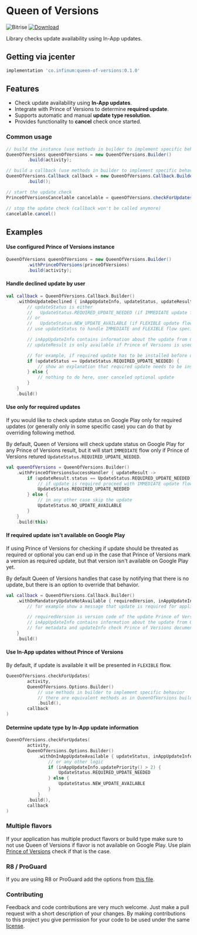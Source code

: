# Queen of Versions

![Bitrise](https://app.bitrise.io/app/5bc3f35c9c5f5b61/status.svg?token=XGiXvE7Yu6DXdL9wrEqiHQ&branch=dev)
[![Download](https://api.bintray.com/packages/infinum/android/queen-of-versions/images/download.svg)](https://bintray.com/infinum/android/queen-of-versions/_latestVersion)

Library checks update availability using In-App updates.

## Getting via jcenter

```groovy
implementation 'co.infinum:queen-of-versions:0.1.0'
```

## Features

  * Check update availability using **In-App updates**.
  * Integrate with Prince of Versions to determine **required update**.
  * Supports automatic and manual **update type resolution**.
  * Provides functionality to **cancel** check once started.


### Common usage

```java
// build the instance (use methods in builder to implement specific behavior)
QueenOfVersions queenOfVersions = new QueenOfVersions.Builder()
        .build(activity);

// build a callback (use methods in builder to implement specific behavior)
QueenOfVersions.Callback callback = new QueenOfVersions.Callback.Builder()  
        .build();

// start the update check
PrinceOfVersionsCancelable cancelable = queenOfVersions.checkForUpdates(loader, callback);

// stop the update check (callback won't be called anymore)
cancelable.cancel()
```

## Examples

#### Use configured Prince of Versions instance
```java
QueenOfVersions queenOfVersions = new QueenOfVersions.Builder()
		.withPrinceOfVersions(princeOfVersions)
        .build(activity);
```
#### Handle declined update by user
```kotlin
val callback = QueenOfVersions.Callback.Builder()
    .withOnUpdateDeclined { inAppUpdateInfo, updateStatus, updateResult ->
		// updateStatus is either
		//	 UpdateStatus.REQUIRED_UPDATE_NEEDED (if IMMEDIATE update flow declined)
		// or
		//	 UpdateStatus.NEW_UPDATE_AVAILABLE (if FLEXIBLE update flow declined)
		// use updateStatus to handle IMMEDIATE and FLEXIBLE flow specifically

		// inAppUpdateInfo contains information about the update from Google Play
		// updateResult is only available if Prince of Versions is used in the check

		// for example, if required update has to be installed before using the app
		if (updateStatus == UpdateStatus.REQUIRED_UPDATE_NEEDED) {
		    // show an explanation that required update needs to be installed and restart the check
		} else {
		    // nothing to do here, user canceled optional update
		}
    }
    .build()
```

#### Use only for required updates
If you would like to check update status on Google Play only for required updates (or generally only in some specific case) you can do that by overriding following method.

By default, Queen of Versions will check update status on Google Play for any Prince of Versions result, but it will start <code>IMMEDIATE</code> flow only if Prince of Versions retured <code>UpdateStatus.REQUIRED_UPDATE_NEEDED</code>.
```kotlin
val queenOfVersions = QueenOfVersions.Builder()
    .withPrinceOfVersionsSuccessHandler { updateResult ->
		if (updateResult.status == UpdateStatus.REQUIRED_UPDATE_NEEDED) {
			// if update is required proceed with IMMEDIATE update flow
			UpdateStatus.REQUIRED_UPDATE_NEEDED
		} else {
			// in any other case skip the update
			UpdateStatus.NO_UPDATE_AVAILABLE
		}
	}
	.build(this)
```
#### If required update isn't available on Google Play
If using Prince of Versions for checking if update should be threated as required or optional you can end up in the case that Prince of Versions mark a version as required update, but that version isn't available on Google Play yet.

By default Queen of Versions handles that case by notifying that there is no update, but there is an option to override that behavior.
```kotlin
val callback = QueenOfVersions.Callback.Builder()
    .withOnMandatoryUpdateNotAvailable { requiredVersion, inAppUpdateInfo, metadata, updateInfo ->
		// for example show a message that update is required for application to work, but isn't available yet.

		// requiredVersion is version code of the update Prince of Versions claims is required
		// inAppUpdateInfo contains information about the update from Google Play
		// for metadata and updateInfo check Prince of Versions documentation
	}
	.build()
```
#### Use In-App updates without Prince of Versions
By default, if update is available it will be presented in <code>FLEXIBLE</code> flow.
```kotlin
QueenOfVersions.checkForUpdates(
		activity,
		QueenOfVersions.Options.Builder()
			// use methods in builder to implement specific behavior
			// there are equivalent methods as in QueenOfVersions builder
			.build(),
		callback
)
```

#### Determine update type by In-App update information
```kotlin
QueenOfVersions.checkForUpdates(
		activity,
		QueenOfVersions.Options.Builder()
			.withOnInAppUpdateAvailable { updateStatus, inAppUpdateInfo, updateResult ->
				// or any other logic
				if (inAppUpdateInfo.updatePriority() > 2) {
					UpdateStatus.REQUIRED_UPDATE_NEEDED
				} else {
					UpdateStatus.NEW_UPDATE_AVAILABLE
				}
			}
		.build(),
		callback
)
```

### Multiple flavors
If your application has multiple product flavors or build type make sure to not use Queen of Versions if flavor is not available on Google Play. Use plain [Prince of Versions](./../README.md) check if that is the case.


### R8 / ProGuard

If you are using R8 or ProGuard add the options from
[this file](./queen-of-versions.pro).


### Contributing

Feedback and code contributions are very much welcome. Just make a pull request with a short description of your changes. By making contributions to this project you give permission for your code to be used under the same [license](https://github.com/infinum/Android-prince-of-versions/blob/dev/LICENCE).

